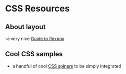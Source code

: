 # CSS Resources

## About layout

-a very nice [Guide to flexbox](https://css-tricks.com/snippets/css/a-guide-to-flexbox/)

## Cool CSS samples

- a handful of cool [CSS spiners](https://projects.lukehaas.me/css-loaders/) to be simply integrated

 